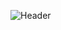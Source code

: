 ![Header](https://user-images.githubusercontent.com/125516998/220818272-3e58b134-1b70-4dd3-b32e-b71c9ee81000.jpg)

